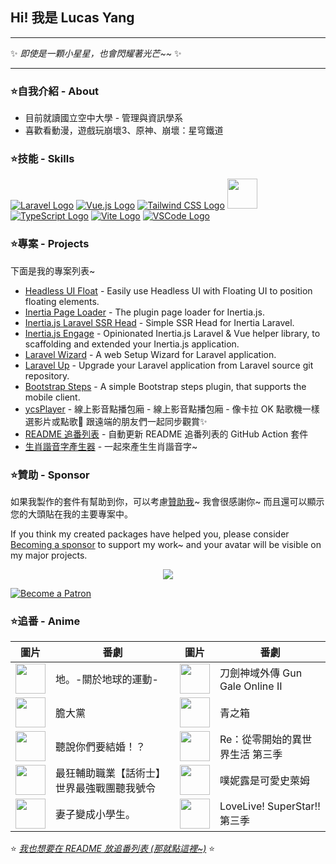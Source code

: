 ## Hi! 我是 Lucas Yang

---

✨ *即使是一顆小星星，也會閃耀著光芒~~* ✨

---

### ⭐自我介紹 - About

* 目前就讀國立空中大學 - 管理與資訊學系
* 喜歡看動漫，遊戲玩崩壞3、原神、崩壞：星穹鐵道

### ⭐技能 - Skills

[![Laravel Logo](https://skillicons.dev/icons?i=laravel&theme=light)](https://laravel.com/)
[![Vue.js Logo](https://skillicons.dev/icons?i=vue&theme=light)](https://vuejs.org/)
[![Tailwind CSS Logo](https://skillicons.dev/icons?i=tailwind&theme=light)](https://tailwindcss.com/)
<a href="https://inertiajs.com/"><img src="https://star-note-lucas.vercel.app/images/inertiajs-logo-rounded.svg" width="48" height="48"></a>
[![TypeScript Logo](https://skillicons.dev/icons?i=ts)](https://www.typescriptlang.org/)
[![Vite Logo](https://skillicons.dev/icons?i=vite&theme=light)](https://vitejs.dev/)
[![VSCode Logo](https://skillicons.dev/icons?i=vscode&theme=light)](https://code.visualstudio.com/)

### ⭐專案 - Projects

下面是我的專案列表~

* [Headless UI Float](https://github.com/ycs77/headlessui-float) - Easily use Headless UI with Floating UI to position floating elements.
* [Inertia Page Loader](https://github.com/ycs77/inertia-plugin) - The plugin page loader for Inertia.js.
* [Inertia.js Laravel SSR Head](https://github.com/ycs77/inertia-laravel-ssr-head) - Simple SSR Head for Inertia Laravel.
* [Inertia.js Engage](https://github.com/ycs77/inertia-engage) - Opinionated Inertia.js Laravel & Vue helper library, to scaffolding and extended your Inertia.js application.
* [Laravel Wizard](https://github.com/ycs77/laravel-wizard) - A web Setup Wizard for Laravel application.
* [Laravel Up](https://laravel-up.vercel.app/) - Upgrade your Laravel application from Laravel source git repository.
* [Bootstrap Steps](https://github.com/ycs77/bootstrap-steps) - A simple Bootstrap steps plugin, that supports the mobile client.
* [ycsPlayer](https://github.com/ycs77/ycsplayer) - 線上影音點播包廂 - 線上影音點播包廂 - 像卡拉 OK 點歌機一樣選影片或點歌🎵 跟遠端的朋友們一起同步觀賞✨
* [README 追番列表](https://github.com/ycs77/readme-anime-list) - 自動更新 README 追番列表的 GitHub Action 套件
* [生肖諧音字產生器](https://github.com/ycs77/zodiac-homophone-generator) - 一起來產生生肖諧音字~

### ⭐贊助 - Sponsor

如果我製作的套件有幫助到你，可以考慮[贊助我](https://www.patreon.com/ycs77)~ 我會很感謝你~ 而且還可以顯示您的大頭貼在我的主要專案中。

If you think my created packages have helped you, please consider [Becoming a sponsor](https://www.patreon.com/ycs77) to support my work~ and your avatar will be visible on my major projects.

<p align="center">
  <a href="https://www.patreon.com/ycs77">
    <img src="https://cdn.jsdelivr.net/gh/ycs77/static/sponsors.svg"/>
  </a>
</p>

<a href="https://www.patreon.com/ycs77">
  <img src="https://c5.patreon.com/external/logo/become_a_patron_button.png" alt="Become a Patron" />
</a>

<br />

### ⭐追番 - Anime

| 圖片 | 番劇 | 圖片 | 番劇 |
| --- | --- | --- | --- |
| [<img src="https://lain.bgm.tv/r/100/pic/cover/l/5f/84/389156_J4gqQ.jpg" width="48">](https://lain.bgm.tv/pic/cover/l/5f/84/389156_J4gqQ.jpg) | 地。-關於地球的運動- | [<img src="https://lain.bgm.tv/r/100/pic/cover/l/d2/81/445821_pc44z.jpg" width="48">](https://lain.bgm.tv/pic/cover/l/d2/81/445821_pc44z.jpg) | 刀劍神域外傳 Gun Gale Online II |
| [<img src="https://lain.bgm.tv/r/100/pic/cover/l/44/7d/467461_HHw4K.jpg" width="48">](https://lain.bgm.tv/pic/cover/l/44/7d/467461_HHw4K.jpg) | 膽大黨 | [<img src="https://lain.bgm.tv/r/100/pic/cover/l/ab/e5/460306_s7Y8n.jpg" width="48">](https://lain.bgm.tv/pic/cover/l/ab/e5/460306_s7Y8n.jpg) | 青之箱 |
| [<img src="https://lain.bgm.tv/r/100/pic/cover/l/30/50/429305_yRkyp.jpg" width="48">](https://lain.bgm.tv/pic/cover/l/30/50/429305_yRkyp.jpg) | 聽說你們要結婚！？ | [<img src="https://lain.bgm.tv/r/100/pic/cover/l/26/d6/425998_dnzr8.jpg" width="48">](https://lain.bgm.tv/pic/cover/l/26/d6/425998_dnzr8.jpg) | Re：從零開始的異世界生活 第三季 |
| [<img src="https://lain.bgm.tv/r/100/pic/cover/l/e6/cb/491151_rNnm5.jpg" width="48">](https://lain.bgm.tv/pic/cover/l/e6/cb/491151_rNnm5.jpg) | 最狂輔助職業【話術士】世界最強戰團聽我號令 | [<img src="https://lain.bgm.tv/r/100/pic/cover/l/fe/ab/470045_zA9BA.jpg" width="48">](https://lain.bgm.tv/pic/cover/l/fe/ab/470045_zA9BA.jpg) | 噗妮露是可愛史萊姆 |
| [<img src="https://lain.bgm.tv/r/100/pic/cover/l/7b/d8/424680_wCR0a.jpg" width="48">](https://lain.bgm.tv/pic/cover/l/7b/d8/424680_wCR0a.jpg) | 妻子變成小學生。 | [<img src="https://lain.bgm.tv/r/100/pic/cover/l/4f/12/404480_OokoZ.jpg" width="48">](https://lain.bgm.tv/pic/cover/l/4f/12/404480_OokoZ.jpg) | LoveLive! SuperStar!! 第三季 |

⭐ *[我也想要在 README 放追番列表 (那就點這裡~)](https://github.com/ycs77/readme-anime-list)* ⭐
